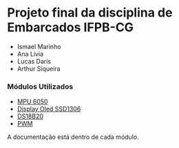 # Projeto final da disciplina de Embarcados IFPB-CG

- Ismael Marinho
- Ana Lívia 
- Lucas Daris
- Arthur Siqueira

### Módulos Utilizados

- [MPU 6050](./components/mpu/mpu_component_doc.md)
- [Display Oled SSD1306](./components/oled_display/oled_component_doc.md)
- [DS18B20](./components/ds18b20/ds18b20_component_doc.md)
- [PWM](./components/pwm/ssr_component_doc.md)

A documentação está dentro de cada módulo.